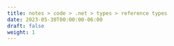 ```yaml
---
title: notes > code > .net > types > reference types
date: 2023-05-30T00:00:00-06:00
draft: false
weight: 1
---
```

